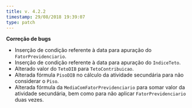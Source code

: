 ```yaml
---
title: v. 4.2.2
timestamp: 29/08/2018 19:39:07
type: patch
---
```


**Correção de bugs**
+ Inserção de condição referente à data para apuração do `FatorPrevidenciario`.
+ Inserção de condição referente à data para apuração do `IndiceTeto`.
+ Alterado valor do `TetoDIB` para `TetoContribuicao`.
+ Alterada fórmula `PisoDIB` no cálculo da atividade secundária para não considerar o `Piso`.
+ Alterada fórmula da `MediaComFatorPrevidenciario` para somar valor da atividade secundária, bem como para não aplicar `FatorPrevidenciario` duas vezes.
